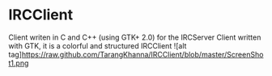 # IRCClient
Client writen in C and C++ (using GTK+ 2.0) for the IRCServer
Client written with GTK, it is a colorful and structured IRCClient
![alt tag]https://raw.github.com/TarangKhanna/IRCClient/blob/master/ScreenShot1.png
